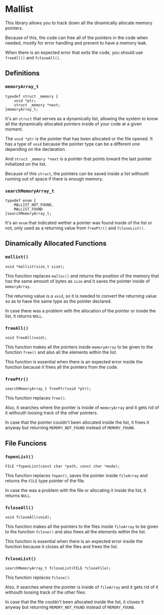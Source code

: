 # Mallist

This library allows you to track down all the dinamically allocate memory pointers.

Because of this, the code can free all of the pointers in the code when needed, mostly for error handling and prevent to have a memory leak.

When there is an expected error that exits the code, you should use `freeAll()` and `fcloseAll()`.



## Definitions


### `memoryArray_t`

```
typedef struct _memory {
    void *ptr;
    struct _memory *next;
}memoryArray_t;
```

It's an `struct` that serves as a dynamically list, allowing the system to know all the dynamically allocated pointers inside of your code at a given moment.

The `void *ptr` is the pointer that has been allocated or the file opened. It has a type of `void` because the pointer type can be a different one depending on the declaration.

And `struct _memory *next` is a pointer that points toward the last pointer initialized on the list.

Because of this `struct`, the pointers can be saved inside a list withouth running out of space if there is enough memory.


### `searchMemoryArray_t`

```
typedef enum {
    MALLIST_NOT_FOUND,
    MALLIST_FOUND
}searchMemoryArray_t;
```

It's an `enum` that indicated wether a pointer was found inside of the list or not, only used as a returning value from `freePtr()` and `fcloseList()`.



## Dinamically Allocated Functions


### `mallist()`

```
void *mallist(size_t size);
```

This function replaces `malloc()` and returns the position of the memory that has the same amount of bytes as `size` and it saves the pointer inside of `memoryArray`.

The returning value is a `void`, so it is needed to convert the returning value so as to have the same type as the pointer declared.

In case there was a problem with the allocation of the pointer or inside the list, it returns `NULL`.


### `freeAll()`

```
void freeAll(void);
```

This function makes all the pointers inside `memoryArray` to be given to the function `free()` and also all the elements within the list.

This function is essential when there is an expected error inside the function because it frees all the pointers from the code.


### `freePtr()`

```
searchMemoryArray_t freePtr(void *ptr);
```

This function replaces `free()`.

Also, it searches where the pointer is inside of `memoryArray` and it gets rid of it withouth loosing track of the other pointers.

In case that the pointer couldn't been allocated inside the list, it frees it anyway but returning `MEMORY_NOT_FOUND` instead of `MEMORY_FOUND`.



## File Funcions


### `fopenList()`

```
FILE *fopenList(const char *path, const char *mode);
```

This function replaces `fopen()`, saves the pointer inside `fileArray` and returns the `FILE` type pointer of the file.

In case the was a problem with the file or allocating it inside the list, it returns `NULL`.

### `fcloseAll()`

```
void fcloseAll(void);
```

This function makes all the pointers to the files inside `fileArray` to be given to the function `fclose()` and also frees all the elements within the list.

This function is essential when there is an expected error inside the function because it closes all the files and frees the list.


### `fcloseList()`

```
searchMemoryArray_t fcloseList(FILE *closeFile);
```

This function replaces `fclose()`.

Also, it searches where the pointer is inside of `fileArray` and it gets rid of it withouth loosing track of the other files.

In case that the file couldn't been allocated inside the list, it closes it anyway but returning `MEMORY_NOT_FOUND` instead of `MEMORY_FOUND`.
